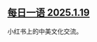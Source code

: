 <!--1737324185000-->
[每日一语 2025.1.19](https://chinadigitaltimes.net/chinese/715214.html)
------

<p>小红书上的中美文化交流。</p><p><img decoding="async" src="data:image/svg+xml,%3Csvg%20xmlns='http://www.w3.org/2000/svg'%20viewBox='0%200%200%200'%3E%3C/svg%3E" alt="" data-lazy-src="https://chinadigitaltimes.net/chinese/files/2025/01/25.1.19.jpg"><noscript><img decoding="async" src="https://chinadigitaltimes.net/chinese/files/2025/01/25.1.19.jpg" alt=""></noscript></p><div class="addtoany_share_save_container addtoany_content addtoany_content_bottom"><div class="a2a_kit a2a_kit_size_32 addtoany_list" data-a2a-url="https://chinadigitaltimes.net/chinese/715214.html" data-a2a-title="每日一语 2025.1.19"><a class="a2a_button_facebook" href="https://www.addtoany.com/add_to/facebook?linkurl=https%3A%2F%2Fchinadigitaltimes.net%2Fchinese%2F715214.html&amp;linkname=%E6%AF%8F%E6%97%A5%E4%B8%80%E8%AF%AD%202025.1.19" title="Facebook" rel="nofollow noopener" target="_blank"></a><a class="a2a_button_twitter" href="https://www.addtoany.com/add_to/twitter?linkurl=https%3A%2F%2Fchinadigitaltimes.net%2Fchinese%2F715214.html&amp;linkname=%E6%AF%8F%E6%97%A5%E4%B8%80%E8%AF%AD%202025.1.19" title="Twitter" rel="nofollow noopener" target="_blank"></a><a class="a2a_button_telegram" href="https://www.addtoany.com/add_to/telegram?linkurl=https%3A%2F%2Fchinadigitaltimes.net%2Fchinese%2F715214.html&amp;linkname=%E6%AF%8F%E6%97%A5%E4%B8%80%E8%AF%AD%202025.1.19" title="Telegram" rel="nofollow noopener" target="_blank"></a><a class="a2a_button_reddit" href="https://www.addtoany.com/add_to/reddit?linkurl=https%3A%2F%2Fchinadigitaltimes.net%2Fchinese%2F715214.html&amp;linkname=%E6%AF%8F%E6%97%A5%E4%B8%80%E8%AF%AD%202025.1.19" title="Reddit" rel="nofollow noopener" target="_blank"></a><a class="a2a_button_whatsapp" href="https://www.addtoany.com/add_to/whatsapp?linkurl=https%3A%2F%2Fchinadigitaltimes.net%2Fchinese%2F715214.html&amp;linkname=%E6%AF%8F%E6%97%A5%E4%B8%80%E8%AF%AD%202025.1.19" title="WhatsApp" rel="nofollow noopener" target="_blank"></a><a class="a2a_button_email" href="https://www.addtoany.com/add_to/email?linkurl=https%3A%2F%2Fchinadigitaltimes.net%2Fchinese%2F715214.html&amp;linkname=%E6%AF%8F%E6%97%A5%E4%B8%80%E8%AF%AD%202025.1.19" title="Email" rel="nofollow noopener" target="_blank"></a><a class="a2a_button_copy_link" href="https://www.addtoany.com/add_to/copy_link?linkurl=https%3A%2F%2Fchinadigitaltimes.net%2Fchinese%2F715214.html&amp;linkname=%E6%AF%8F%E6%97%A5%E4%B8%80%E8%AF%AD%202025.1.19" title="Copy Link" rel="nofollow noopener" target="_blank"></a><a class="a2a_dd addtoany_share_save addtoany_share" href="https://www.addtoany.com/share"></a></div></div>
